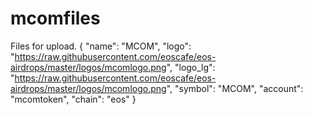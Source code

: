 # mcomfiles
Files for upload.
{
    "name": "MCOM",
    "logo": "https://raw.githubusercontent.com/eoscafe/eos-airdrops/master/logos/mcomlogo.png",
    "logo_lg": "https://raw.githubusercontent.com/eoscafe/eos-airdrops/master/logos/mcomlogo.png",
    "symbol": "MCOM",
    "account": "mcomtoken",
    "chain": "eos"
}
